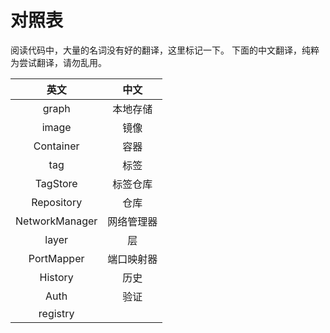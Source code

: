 对照表
======
阅读代码中，大量的名词没有好的翻译，这里标记一下。
下面的中文翻译，纯粹为尝试翻译，请勿乱用。

|        英文        |      中文          |
|:-----------------:|:-----------------:|
|graph              | 本地存储            |
|image              | 镜像               |
|Container          | 容器               |
|tag                | 标签               |
|TagStore           | 标签仓库            |
|Repository         | 仓库               |
|NetworkManager     | 网络管理器          |
|layer              | 层                |
|PortMapper         | 端口映射器          |
|History            | 历史               |
|Auth               | 验证               |
|registry           |                   |
                          
